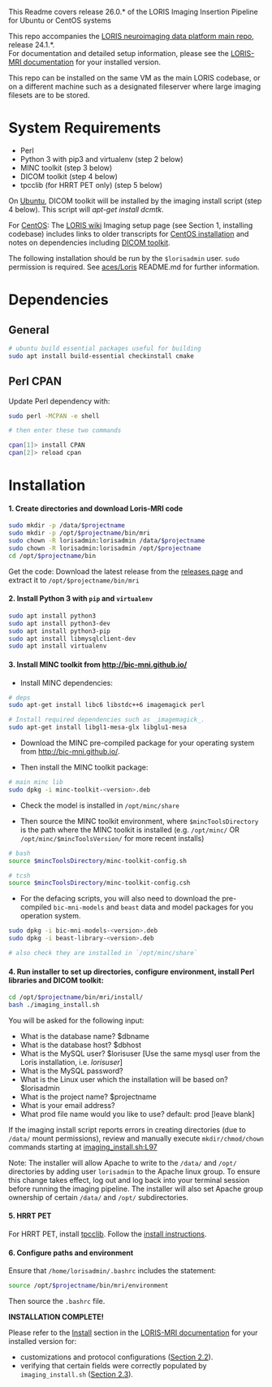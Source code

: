 This Readme covers release 26.0.* of the LORIS Imaging Insertion Pipeline for Ubuntu or CentOS systems

This repo accompanies the [LORIS neuroimaging data platform main repo](https://github.com/aces/Loris/releases)</b>, release 24.1.*.<br>
For documentation and detailed setup information, please see the [LORIS-MRI documentation](docs/) for your installed version</b>.

This repo can be installed on the same VM as the main LORIS codebase, or on a different machine such as a designated fileserver where large imaging filesets are to be stored. 

# System Requirements

* Perl
* Python 3 with pip3 and virtualenv (step 2 below)
* MINC toolkit (step 3 below)
* DICOM toolkit (step 4 below)
* tpcclib (for HRRT PET only) (step 5 below)

On <u>Ubuntu</u>, DICOM toolkit will be installed by the imaging install script (step 4 below). This script will _apt-get install dcmtk_.   

For <u>CentOS</u>: The [LORIS wiki](https://github.com/aces/Loris/wiki/Imaging-Database) Imaging setup page (see Section 1, installing codebase) includes links to older transcripts for [CentOS installation](https://github.com/aces/Loris/wiki/CentOS-Imaging-installation-transcript) and notes on dependencies including [DICOM toolkit](https://github.com/aces/Loris/wiki/CentOS-Imaging-installation-transcript#7-install-dicom-toolkit).

The following installation should be run by the `$lorisadmin` user. `sudo` permission is required.
See [aces/Loris](https://github.com/aces/loris) README.md for further information. 

# Dependencies

## General

```bash
# ubuntu build essential packages useful for building
sudo apt install build-essential checkinstall cmake
```

## Perl CPAN

Update Perl dependency with:

```bash
sudo perl -MCPAN -e shell

# then enter these two commands

cpan[1]> install CPAN
cpan[2]> reload cpan
```

# Installation

#### 1. Create directories and download Loris-MRI code

```bash
sudo mkdir -p /data/$projectname
sudo mkdir -p /opt/$projectname/bin/mri
sudo chown -R lorisadmin:lorisadmin /data/$projectname
sudo chown -R lorisadmin:lorisadmin /opt/$projectname
cd /opt/$projectname/bin
```

Get the code: Download the latest release from the 
[releases page](https://github.com/aces/Loris-MRI/releases) 
and extract it to `/opt/$projectname/bin/mri`

#### 2. Install Python 3 with `pip` and `virtualenv`

```bash
sudo apt install python3 
sudo apt install python3-dev
sudo apt install python3-pip
sudo apt install libmysqlclient-dev
sudo apt install virtualenv
```

#### 3. Install MINC toolkit from http://bic-mni.github.io/ 

- Install MINC dependencies:

```bash
# deps
sudo apt-get install libc6 libstdc++6 imagemagick perl

# Install required dependencies such as _imagemagick_.
sudo apt-get install libgl1-mesa-glx libglu1-mesa
```

- Download the MINC pre-compiled package for your operating system from http://bic-mni.github.io/.

- Then install the MINC toolkit package: 

```bash
# main minc lib
sudo dpkg -i minc-toolkit-<version>.deb
```

- Check the model is installed in `/opt/minc/share`

- Then source the MINC toolkit environment, where `$mincToolsDirectory` is the path where the MINC toolkit is installed (e.g. `/opt/minc/` OR `/opt/minc/$mincToolsVersion/` for more recent installs)

```bash
# bash
source $mincToolsDirectory/minc-toolkit-config.sh

# tcsh
source $mincToolsDirectory/minc-toolkit-config.csh
```

- For the defacing scripts, you will also need to download the pre-compiled `bic-mni-models` and `beast` data and model packages for you operation system.

```bash
sudo dpkg -i bic-mni-models-<version>.deb
sudo dpkg -i beast-library-<version>.deb

# also check they are installed in `/opt/minc/share`
```

#### 4. Run installer to set up directories, configure environment, install Perl libraries and DICOM toolkit:

```bash 
cd /opt/$projectname/bin/mri/install/
bash ./imaging_install.sh
```

You will be asked for the following input: 

* What is the database name? $dbname
* What is the database host? $dbhost
* What is the MySQL user? $lorisuser [Use the same mysql user from the Loris installation, i.e. _lorisuser_]
* What is the MySQL password? 
* What is the Linux user which the installation will be based on? $lorisadmin
* What is the project name? $projectname
* What is your email address? 
* What prod file name would you like to use? default: prod  [leave blank]

If the imaging install script reports errors in creating directories 
(due to `/data/` mount permissions), review and manually execute 
`mkdir/chmod/chown` commands starting at 
[imaging_install.sh:L97](https://github.com/aces/Loris-MRI/blob/main/install/imaging_install.sh#L97)

Note: The installer will allow Apache to write to the `/data/` and `/opt/` directories by 
adding user `lorisadmin` to the Apache linux group.  To ensure this change takes 
effect, log out and log back into your terminal session before running the 
imaging pipeline. The installer will also set Apache group ownership of certain 
`/data/` and `/opt/` subdirectories.

#### 5. HRRT PET

For HRRT PET, install [tpcclib](http://www.turkupetcentre.net/tpcclib-doc/md_install.html).
Follow the [install instructions](http://www.turkupetcentre.net/petanalysis/sw_install.html).

#### 6. Configure paths and environment

Ensure that `/home/lorisadmin/.bashrc` includes the statement:

```bash
source /opt/$projectname/bin/mri/environment
```

Then source the `.bashrc` file.


**INSTALLATION COMPLETE!**

Please refer to the [Install](docs/02-Install.md) section in the 
[LORIS-MRI documentation](docs/) for your installed version for:
- customizations and protocol configurations ([Section 2.2](docs/02-Install.md#configuration)).
- verifying that certain fields were correctly populated by `imaging_install.sh`
([Section 2.3](docs/02-Install.md#post-installation-checks)).



